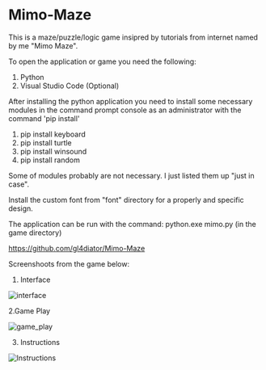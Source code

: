 # Mimo-Maze
This is a maze/puzzle/logic game insipred by tutorials from internet named by me "Mimo Maze".

To open the application or game you need the following:
1. Python
2. Visual Studio Code (Optional)

After installing the python application you need to install some necessary modules in the command prompt console as an administrator with the command 'pip install'
1. pip install keyboard
2. pip install turtle
3. pip install winsound
4. pip install random

Some of modules probably are not necessary. I just listed them up "just in case".

Install the custom font from "font" directory for a properly and specific design. 

The application can be run with the command: python.exe mimo.py (in the game directory)

https://github.com/gl4diator/Mimo-Maze

Screenshoots from the game below:

1. Interface



![interface](https://user-images.githubusercontent.com/65448352/136954498-a95b4810-a306-4fa7-b89b-ca7fcedbf075.png)



2.Game Play

![game_play](https://user-images.githubusercontent.com/65448352/136954553-27e2bff2-2bf8-4442-b91d-c5a91369a35b.png)


3. Instructions


![Instructions](https://user-images.githubusercontent.com/65448352/136954584-0c891d0a-28c2-4cb0-83d9-b67c78c9fc3a.png)

